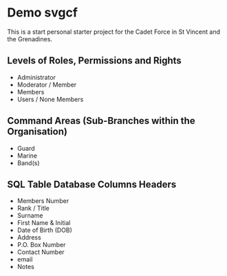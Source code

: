 # Demo svgcf

This is a start personal starter project for the Cadet Force in St Vincent and the Grenadines.

## Levels of Roles, Permissions and Rights

 - Administrator
 - Moderator / Member
 - Members
 - Users / None Members

## Command Areas (Sub-Branches within the Organisation)

 - Guard
 - Marine
 - Band(s)

## SQL Table Database Columns Headers

 - Members Number
 - Rank / Title
 - Surname
 - First Name & Initial
 - Date of Birth (DOB)
 - Address
 - P.O. Box Number
 - Contact Number
 - email
 - Notes
